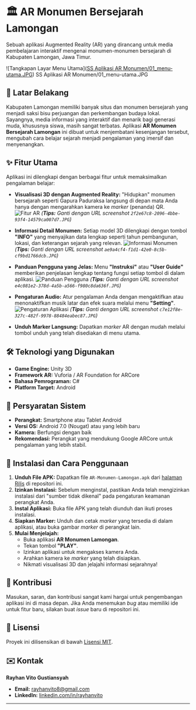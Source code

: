 # 🏛️ AR Monumen Bersejarah Lamongan

Sebuah aplikasi Augmented Reality (AR) yang dirancang untuk media pembelajaran interaktif mengenai monumen-monumen bersejarah di Kabupaten Lamongan, Jawa Timur.

![Tangkapan Layar Menu Utama]([SS Aplikasi AR Monumen/01_menu-utama.JPG](https://github.com/rayhanvito/Augmented-Reality-Monumen-Lamongan/blob/main/SS%20Aplikasi%20AR%20Monumen/01_menu-utama.JPG)) SS Aplikasi AR Monumen/01_menu-utama.JPG

## 📖 Latar Belakang

Kabupaten Lamongan memiliki banyak situs dan monumen bersejarah yang menjadi saksi bisu perjuangan dan perkembangan budaya lokal. Sayangnya, media informasi yang interaktif dan menarik bagi generasi muda, khususnya siswa, masih sangat terbatas. Aplikasi **AR Monumen Bersejarah Lamongan** ini dibuat untuk menjembatani kesenjangan tersebut, mengubah cara belajar sejarah menjadi pengalaman yang imersif dan menyenangkan.

## ✨ Fitur Utama

Aplikasi ini dilengkapi dengan berbagai fitur untuk memaksimalkan pengalaman belajar:

* **Visualisasi 3D dengan Augmented Reality:** "Hidupkan" monumen bersejarah seperti Gapura Paduraksa langsung di depan mata Anda hanya dengan mengarahkan kamera ke *marker* (penanda) QR.
    ![Fitur AR](https://i.imgur.com/L1d2mP8.png)
    *(**Tips:** Ganti dengan URL screenshot `2f2e67c8-2096-4bbe-93f4-14579ca007d7.JPG`)*

* **Informasi Detail Monumen:** Setiap model 3D dilengkapi dengan tombol **"INFO"** yang menyajikan data lengkap seperti tahun pembangunan, lokasi, dan keterangan sejarah yang relevan.
    ![Informasi Monumen](https://i.imgur.com/2YnUaP3.png)
    *(**Tips:** Ganti dengan URL screenshot `ae9a4cf4-f1d1-42e0-8c5b-cf9bd1766dcb.JPG`)*

* **Panduan Pengguna yang Jelas:** Menu **"Instruksi"** atau **"User Guide"** memberikan penjelasan lengkap tentang fungsi setiap tombol di dalam aplikasi.
    ![Panduan Pengguna](https://i.imgur.com/39l2L7S.png)
    *(**Tips:** Ganti dengan URL screenshot `e4c081e2-378d-4a5b-a566-f980c8da636f.JPG`)*

* **Pengaturan Audio:** Atur pengalaman Anda dengan mengaktifkan atau menonaktifkan musik latar dan efek suara melalui menu **"Setting"**.
    ![Pengaturan Aplikasi](https://i.imgur.com/4q61Z7F.png)
    *(**Tips:** Ganti dengan URL screenshot `c7e12f8e-327c-482f-9978-88484eabec87.JPG`)*

* **Unduh Marker Langsung:** Dapatkan *marker* AR dengan mudah melalui tombol unduh yang telah disediakan di menu utama.

## 🛠️ Teknologi yang Digunakan

* **Game Engine:** Unity 3D
* **Framework AR:** Vuforia / AR Foundation for ARCore
* **Bahasa Pemrograman:** C#
* **Platform Target:** Android

## 📱 Persyaratan Sistem

* **Perangkat:** Smartphone atau Tablet Android
* **Versi OS:** Android 7.0 (Nougat) atau yang lebih baru
* **Kamera:** Berfungsi dengan baik
* **Rekomendasi:** Perangkat yang mendukung Google ARCore untuk pengalaman yang lebih stabil.

## 🚀 Instalasi dan Cara Penggunaan

1.  **Unduh File APK:** Dapatkan file `AR-Monumen-Lamongan.apk` dari [halaman Rilis](https://github.com/yourusername/yourrepo/releases) di repositori ini.
2.  **Izinkan Instalasi:** Sebelum menginstal, pastikan Anda telah mengizinkan instalasi dari "sumber tidak dikenal" pada pengaturan keamanan perangkat Anda.
3.  **Instal Aplikasi:** Buka file APK yang telah diunduh dan ikuti proses instalasi.
4.  **Siapkan Marker:** Unduh dan cetak *marker* yang tersedia di dalam aplikasi, atau buka gambar *marker* di perangkat lain.
5.  **Mulai Menjelajah:**
    * Buka aplikasi **AR Monumen Lamongan**.
    * Tekan tombol **"PLAY"**.
    * Izinkan aplikasi untuk mengakses kamera Anda.
    * Arahkan kamera ke *marker* yang telah disiapkan.
    * Nikmati visualisasi 3D dan jelajahi informasi sejarahnya!

## 🤝 Kontribusi

Masukan, saran, dan kontribusi sangat kami hargai untuk pengembangan aplikasi ini di masa depan. Jika Anda menemukan *bug* atau memiliki ide untuk fitur baru, silakan buat *issue* baru di repositori ini.

## 📝 Lisensi

Proyek ini dilisensikan di bawah [Lisensi MIT](LICENSE).

## ✉️ Kontak

**Rayhan Vito Gustiansyah**
* **Email:** [rayhanvito8@gmail.com](mailto:rayhanvito8@gmail.com)
* **LinkedIn:** [linkedin.com/in/rayhanvito](https://linkedin.com/in/rayhanvito)

---
